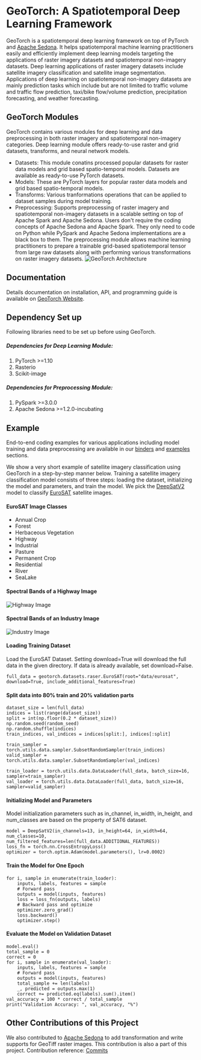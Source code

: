 # GeoTorch: A Spatiotemporal Deep Learning Framework

GeoTorch is a spatiotemporal deep learning framework on top of PyTorch and [Apache Sedona](https://sedona.apache.org/). It helps spatiotemporal machine learning practitioners easily and efficiently implement deep learning models targeting the applications of raster imagery datasets and spatiotemporal non-imagery datasets. Deep learning applications of raster imagery datasets include satellite imagery classification and satellite image segmentation. Applications of deep learning on spatiotemporal non-imagery datasets are mainly prediction tasks which include but are not limited to traffic volume and traffic flow prediction, taxi/bike flow/volume prediction, precipitation forecasting, and weather forecasting.

## GeoTorch Modules
GeoTorch contains various modules for deep learning and data preprocessing in both raster imagery and spatiotemporal non-imagery categories. Deep learning module offers ready-to-use raster and grid datasets, transforms, and neural network models.

* Datasets: This module conatins processed popular datasets for raster data models and grid based spatio-temporal models. Datasets are available as ready-to-use PyTorch datasets.
* Models: These are PyTorch layers for popular raster data models and grid based spatio-temporal models.
* Transforms: Various tranformations operations that can be applied to dataset samples during model training.
* Preprocessing: Supports preprocessing of raster imagery and spatiotemporal non-imagery datasets in a scalable setting on top of Apache Spark and Apache Sedona. Users don't require the coding concepts of Apache Sedona and Apache Spark. They only need to code on Python while PySpark and Apache Sedona implementations are a black box to them. The preprocessing module allows machine learning practitioners to prepare a trainable grid-based spatiotemporal tensor from large raw datasets along with performing various transformations on raster imagery datasets.
![GeoTorch Architecture](https://github.com/DataSystemsLab/GeoTorch/blob/main/data/architecture.png)

## Documentation
Details documentation on installation, API, and programming guide is available on [GeoTorch Website](https://kanchanchy.github.io/geotorch/).

## Dependency Set up
Following libraries need to be set up before using GeoTorch.

##### Dependencies for Deep Learning Module:
1. PyTorch >=1.10
2. Rasterio
3. Scikit-image

##### Dependencies for Preprocessing Module:
1. PySpark >=3.0.0
2. Apache Sedona >=1.2.0-incubating

## Example
End-to-end coding examples for various applications including model training and data preprocessing are available in our [binders](https://github.com/DataSystemsLab/GeoTorch/tree/main/binders) and [examples](https://github.com/DataSystemsLab/GeoTorch/tree/main/examples) sections.

We show a very short example of satellite imagery classification using GeoTorch in a step-by-step manner below. Training a satellite imagery classification model consists of three steps: loading the dataset, initializing the model and parameters, and train the model. We pick the [DeepSatV2](https://arxiv.org/abs/1911.07747) model to classify [EuroSAT](https://github.com/phelber/EuroSAT) satellite images.
#### EuroSAT Image Classes
* Annual Crop
* Forest
* Herbaceous Vegetation
* Highway
* Industrial
* Pasture
* Permanent Crop
* Residential
* River
* SeaLake
#### Spectral Bands of a Highway Image
![Highway Image](https://github.com/DataSystemsLab/GeoTorch/blob/main/data/euro-highway.png)
#### Spectral Bands of an Industry Image
![Industry Image](https://github.com/DataSystemsLab/GeoTorch/blob/main/data/euro-industry.png)
#### Loading Training Dataset
Load the EuroSAT Dataset. Setting download=True will download the full data in the given directory. If data is already available, set download=False.
```
full_data = geotorch.datasets.raser.EuroSAT(root="data/eurosat", download=True, include_additional_features=True)
```
#### Split data into 80% train and 20% validation parts
```
dataset_size = len(full_data)
indices = list(range(dataset_size))
split = int(np.floor(0.2 * dataset_size))
np.random.seed(random_seed)
np.random.shuffle(indices)
train_indices, val_indices = indices[split:], indices[:split]

train_sampler = torch.utils.data.sampler.SubsetRandomSampler(train_indices)
valid_sampler = torch.utils.data.sampler.SubsetRandomSampler(val_indices)

train_loader = torch.utils.data.DataLoader(full_data, batch_size=16, sampler=train_sampler)
val_loader = torch.utils.data.DataLoader(full_data, batch_size=16, sampler=valid_sampler)
```
#### Initializing Model and Parameters
Model initialization parameters such as in_channel, in_width, in_height, and num_classes are based on the property of SAT6 dataset.
```
model = DeepSatV2(in_channels=13, in_height=64, in_width=64, num_classes=10, num_filtered_features=len(full_data.ADDITIONAL_FEATURES))
loss_fn = torch.nn.CrossEntropyLoss()
optimizer = torch.optim.Adam(model.parameters(), lr=0.0002)
```
#### Train the Model for One Epoch
```
for i, sample in enumerate(train_loader):
    inputs, labels, features = sample
    # Forward pass
    outputs = model(inputs, features)
    loss = loss_fn(outputs, labels)
    # Backward pass and optimize
    optimizer.zero_grad()
    loss.backward()
    optimizer.step()
```
#### Evaluate the Model on Validation Dataset
```
model.eval()
total_sample = 0
correct = 0
for i, sample in enumerate(val_loader):
    inputs, labels, features = sample
    # Forward pass
    outputs = model(inputs, features)
    total_sample += len(labels)
    _, predicted = outputs.max(1)
    correct += predicted.eq(labels).sum().item()
val_accuracy = 100 * correct / total_sample
print("Validation Accuracy: ", val_accuracy, "%")
```

## Other Contributions of this Project
We also contributed to [Apache Sedona](https://sedona.apache.org/) to add transformation and write supports for GeoTiff raster images. This contribution is also a part of this project. Contribution reference: [Commits](https://github.com/apache/incubator-sedona/commits?author=kanchanchy)


